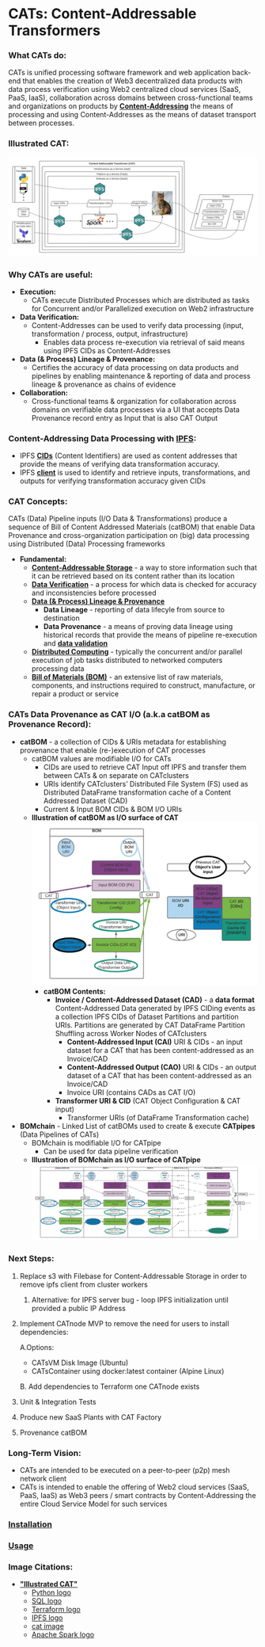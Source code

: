 # CATs: Content-Addressable Transformers

### What CATs do:
CATs is unified processing software framework and web application back-end that enables the creation of Web3 decentralized 
data products with data process verification using Web2 centralized cloud services (SaaS, PaaS, IaaS), collaboration 
across domains between cross-functional teams and organizations on products by 
[**Content-Addressing**](https://en.wikipedia.org/wiki/Content-addressable_storage) the means of processing and using 
Content-Addresses as the means of dataset transport between processes.

### Illustrated CAT:
![alt_text](https://github.com/BlockScience/cats/blob/local_fs/images/simple_cat_9.jpeg?raw=true)

### Why CATs are useful:
* **Execution:**
  * CATs execute Distributed Processes which are distributed as tasks for Concurrent and/or Parallelized execution on Web2 
    infrastructure
* **Data Verification:**
  * Content-Addresses can be used to verify data processing (input, transformation / process, output, infrastructure)
    * Enables data process re-execution via retrieval of said means using IPFS CIDs as Content-Addresses
* **Data (& Process) Lineage & Provenance:**
  * Certifies the accuracy of data processing on data products and pipelines by enabling maintenance & reporting of data 
  and process lineage & provenance as chains of evidence
* **Collaboration:**
  * Cross-functional teams & organization for collaboration across domains on verifiable data processes via a UI that 
  accepts Data Provenance record entry as Input that is also CAT Output
  
### Content-Addressing Data Processing with [IPFS](https://ipfs.io/):
* IPFS **[CIDs](https://docs.ipfs.io/concepts/content-addressing/)** (Content Identifiers) are used as content addresses 
that provide the means of verifying data transformation accuracy.
* IPFS **[client](https://docs.ipfs.io/install/command-line/#official-distributions)** is used to identify and retrieve 
inputs, transformations, and outputs for verifying transformation accuracy given CIDs

### CAT Concepts:
CATs (Data) Pipeline inputs (I/O Data & Transformations) produce a sequence of Bill of Content Addressed Materials 
(catBOM) that enable Data Provenance and cross-organization participation on (big) data processing using Distributed 
(Data) Processing frameworks
* **Fundamental:**
  * **[Content-Addressable Storage](https://en.wikipedia.org/wiki/Content-addressable_storage)** - a way to store 
  information such that it can be retrieved based on its content rather than its location
  * **[Data Verification](https://en.wikipedia.org/wiki/Data_verification)** - a process for which data is checked for 
  accuracy and inconsistencies before processed
  * **[Data (& Process) Lineage & Provenance](https://bi-insider.com/posts/data-lineage-and-data-provenance/)** 
    * **Data Lineage** - reporting of data lifecyle from source to destination
    * **Data Provenance** - a means of proving data lineage using historical records that provide the means of pipeline 
    re-execution and **[data validation](https://en.wikipedia.org/wiki/Data_validation)**
  * **[Distributed Computing](https://en.wikipedia.org/wiki/Distributed_computing)** - typically the concurrent and/or 
  parallel execution of job tasks distributed to networked computers processing data
  * **[Bill of Materials (BOM)](https://en.wikipedia.org/wiki/Bill_of_materials)** - an extensive list of raw materials,
  components, and instructions required to construct, manufacture, or repair a product or service
  

### CATs Data Provenance as CAT I/O (a.k.a catBOM as Provenance Record):
* **catBOM** - a collection of CIDs & URIs metadata for establishing provenance that enable (re-)execution of CAT 
processes
    * catBOM values are modifiable I/O for CATs
      * CIDs are used to retrieve CAT Input off IPFS and transfer them between CATs & on separate on CATclusters
      * URIs identify CATclusters’ Distributed File System (FS) used as Distributed DataFrame transformation cache 
      of a Content Addressed Dataset (CAD)
      * Current & Input BOM CIDs & BOM I/O URIs
    * **Illustration of catBOM as I/O surface of CAT**
    ![alt_text](https://github.com/BlockScience/cats/blob/local_fs/images/BOM_only_with_io_surfaces.jpeg?raw=true)
      * **catBOM Contents:**
        * **Invoice / Content-Addressed Dataset (CAD)** - a **data format** Content-Addressed Data generated by IPFS 
        CIDing events as a collection IPFS CIDs of Dataset Partitions and partition URIs. Partitions are generated by 
        CAT DataFrame Partition Shuffling across Worker Nodes of CATclusters
          * **Content-Addressed Input (CAI)** URI & CIDs - an input dataset for a CAT that has been content-addressed
          as an Invoice/CAD
          * **Content-Addressed Output (CAO)** URI & CIDs - an output dataset of a CAT that has been content-addressed
          as an Invoice/CAD
          * Invoice URI (contains CADs as CAT I/O)
        * **Transformer URI & CID** (CAT Object Configuration & CAT input)
          * Transformer URIs (of DataFrame Transformation cache)
* **BOMchain** - Linked List of catBOMs used to create & execute **CATpipes** (Data Pipelines of CATs)
  * BOMchain is modifiable I/O for CATpipe
    * Can be used for data pipeline verification
  * **Illustration of BOMchain as I/O surface of CATpipe**
  ![alt_text](https://github.com/BlockScience/cats/blob/local_fs/images/BOMchain_only.jpeg?raw=true)

### Next Steps:
1. Replace s3 with Filebase for Content-Addressable Storage in order to remove ipfs client from cluster workers
   1. Alternative: for IPFS server bug - loop IPFS initialization until provided a public IP Address
2. Implement CATnode MVP to remove the need for users to install dependencies:

    A.Options:
      * CATsVM Disk Image (Ubuntu)
      * CATsContainer using docker:latest container (Alpine Linux)

    B. Add dependencies to Terraform one CATnode exists
3. Unit & Integration Tests
4. Produce new SaaS Plants with CAT Factory
5. Provenance catBOM

### Long-Term Vision:
  * CATs are intended to be executed on a peer-to-peer (p2p) mesh network client
  * CATs is intended to enable the offering of Web2 cloud services (SaaS, PaaS, IaaS) as Web3 peers / smart contracts 
  by Content-Addressing the entire Cloud Service Model for such services

### [Installation](Installation.md)

### [Usage](USAGE.md)


### Image Citations:
* **["Illustrated CAT"](https://github.com/BlockScience/cats#illustrated-cat)**
  * [Python logo](https://tse4.mm.bing.net/th?id=OIP.ubux1yLT726_fVc3A7WSXgHaHa&pid=Api)
  * [SQL logo](https://cdn3.iconfinder.com/data/icons/dompicon-glyph-file-format-2/256/file-sql-format-type-128.png)
  * [Terraform logo](https://tse2.mm.bing.net/th?id=OIP.1gAEVon2RF5oko4iWCfftgHaHO&pid=Api)
  * [IPFS logo](https://tse1.mm.bing.net/th?id=OIP.BRyW5Tdm5_6VQxCsGr_sQAHaHa&pid=Api)
  * [cat image](https://tse1.mm.bing.net/th?id=OIP.xS_itpeyTImMcrcQ_YNsfQHaIu&pid=Api)
  * [Apache Spark logo](https://tse1.mm.bing.net/th?id=OIP.3qXr4urfJiEWj_fcXhZs-AHaD2&pid=Api)